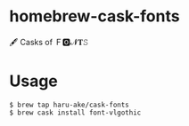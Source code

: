 # homebrew-cask-fonts

🖋 Casks of Ｆ🅾𝓝𝐓𝚂


# Usage

```
$ brew tap haru-ake/cask-fonts
$ brew cask install font-vlgothic
```
